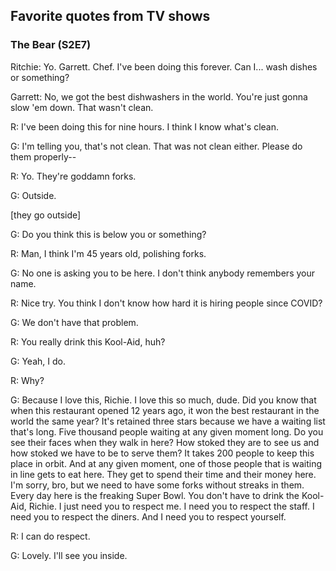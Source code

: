 
## Favorite quotes from TV shows

### The Bear (S2E7)

Ritchie: Yo. Garrett. Chef. I've been doing this forever. Can I... wash dishes or something?

Garrett: No, we got the best dishwashers in the world. You're just gonna slow 'em down. That wasn't clean.

R: I've been doing this for nine hours. I think I know what's clean.

G: I'm telling you, that's not clean. That was not clean either. Please do them properly--

R: Yo. They're goddamn forks.

G: Outside.

[they go outside]

G: Do you think this is below you or something?

R: Man, I think I'm 45 years old, polishing forks.

G: No one is asking you to be here. I don't think anybody remembers your name.

R: Nice try. You think I don't know how hard it is hiring people since COVID?

G: We don't have that problem.

R: You really drink this Kool-Aid, huh?

G: Yeah, I do.

R: Why?

G: Because I love this, Richie. I love this so much, dude. Did you know that when this restaurant opened 12 years ago, it won the best restaurant in the world the same year? It's retained three stars because we have a waiting list that's long. Five thousand people waiting at any given moment long. Do you see their faces when they walk in here? How stoked they are to see us and how stoked we have to be to serve them? It takes 200 people to keep this place in orbit. And at any given moment, one of those people that is waiting in line gets to eat here. They get to spend their time and their money here. I'm sorry, bro, but we need to have some forks without streaks in them. Every day here is the freaking Super Bowl. You don't have to drink the Kool-Aid, Richie. I just need you to respect me. I need you to respect the staff. I need you to respect the diners. And I need you to respect yourself.

R: I can do respect.

G: Lovely. I'll see you inside.
